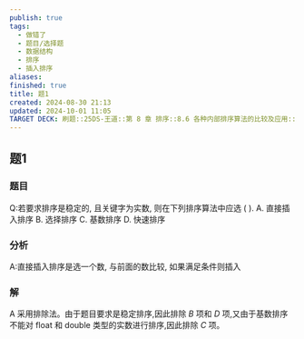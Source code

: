 ```yaml
---
publish: true
tags:
  - 做错了
  - 题目/选择题
  - 数据结构
  - 排序
  - 插入排序
aliases: 
finished: true
title: 题1
created: 2024-08-30 21:13
updated: 2024-10-01 11:05
TARGET DECK: 刷题::25DS-王道::第 8 章 排序::8.6 各种内部排序算法的比较及应用::题1
---
```

## 题1
### 题目
Q:若要求排序是稳定的, 且关键字为实数, 则在下列排序算法中应选 ( ).
A. 直接插入排序 B. 选择排序 C. 基数排序 D. 快速排序
### 分析
A:直接插入排序是选一个数, 与前面的数比较, 如果满足条件则插入
### 解
A
采用排除法。由于题目要求是稳定排序,因此排除 $B$ 项和 $D$ 项,又由于基数排序不能对 float 和 double 类型的实数进行排序,因此排除 $C$ 项。


